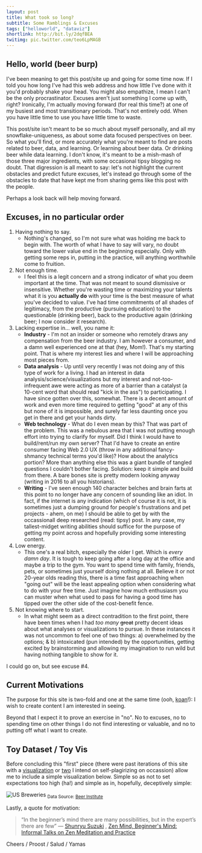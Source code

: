 ```yaml
---
layout: post
title: What took so long?
subtitle: Some Ramblings & Excuses
tags: ["helloworld", "dataviz"]
shortlink: http://bit.ly/2dqfBEA
twitimg: pic.twitter.com/teo6LpMAGB
---
```


## Hello, world (beer burp)

I've been meaning to get this post/site up and going for some time now. If I told you how long I've had this web address and how little I've done with it you'd probably shake your head. You might also empathize, I mean I can't be the only procrastinator. Excuses aren't just something I come up with, right? Ironically, I'm actually moving forward (for real this time?) at one of my busiest and most transitionary periods. That's not entirely odd. When you have little time to use you have little time to waste.

This post/site isn't meant to be so much about myself personally, and all my snowflake-uniqueness, as about some data focused perspectives on beer. So what you'll find, or more accurately what you're meant to find are posts related to beer, data, and learning. Or learning about beer data. Or drinking beer while data learning. I don't know, it's meant to be a mish-mash of those three major ingredients, with some occasional tipsy blogging no doubt. That digression is all meant to say: let's not highlight the current obstacles and predict future excuses, let's instead go through some of the obstacles to date that have kept me from sharing gems like this post with the people.

Perhaps a look back will help moving forward. 

## Excuses, in no particular order

<ol>
  <li>Having nothing to say.
    <ul>
      <li>Nothing's changed, so I'm not sure what was holding me back to begin with. The worth of what I have to say will vary, no doubt toward the lower value end in the beginning especially. Only with getting some reps in, putting in the practice, will anything worthwhile come to fruition.</li>
    </ul>
  </li>
  <li>Not enough time.
    <ul>
      <li>I feel this is a legit concern and a strong indicator of what you deem important at the time. That was not meant to sound dismissive or insensitive. Whether you're wasting time or maximizing your talents what it is you <b>actually do</b> with your time is the best measure of what you've decided to value. I've had time commitments of all shades of legitimacy, from the productive (pursuing education) to the questionable (drinking beer), back to the productive again (drinking beer; I now consider it research).</li>
    </ul>
  </li>
  <li>Lacking expertise in... well, you name it:
    <ul>
      <li><b>Industry</b> - I'm not an insider or someone who remotely draws any compensation from the beer industry. I am however a consumer, and a damn well experienced one at that (hey, Mom!). That's my starting point. That is where my interest lies and where I will be approaching most pieces from.</li>
      <li><b>Data analysis</b> - Up until very recently I was not doing any of this type of work for a living. I had an interest in data analysis/science/visualizations but my interest and not-too-infrequent awe were acting as more of a barrier than a catalyst (a 10-cent word that should read "kick in the ass") to participating. I have since gotten over this, somewhat. There is a decent amount of work and even more time required to getting "good" at any of this but none of it is impossible, and surely far less daunting once you get in there and get your hands dirty.</li>
      <li><b>Web technology</b> - What do I even mean by this? That was part of the problem. This was a nebulous area that I was not putting enough effort into trying to clarify for myself. Did I think I would have to build/rent/run my own server? That I'd have to create an entire consumer facing Web 2.0 UX (throw in any additional fancy-shmancy technical terms you'd like)? How about the analytics portion? More than anything else this was a giant bundle of tangled questions I couldn't bother facing. Solution: keep it simple and build from there. A bare bones site is pretty modern looking anyway (writing in 2016 to all you historians).</li>
      <li><b>Writing</b> - I've seen enough 140 character belches and brain farts at this point to no longer have any concern of sounding like an idiot. In fact, if the internet is any indication (which of course it is not, it is sometimes just a dumping ground for people's frustrations and pet projects - ahem, on me) I should be able to get by with the occassionall deep researched (read: tipsy) post. In any case, my tallest-midget writing abilities should suffice for the purpose of getting my point across and hopefully providing some interesting content.</li>
    </ul>
  </li>
  <li>Low energy.
    <ul>
      <li>This one's a real bitch, especially the older I get. Which is <i>every damn day</i>. It is tough to keep going after a long day at the office and maybe a trip to the gym. You want to spend time with family, friends, pets, or sometimes just yourself doing nothing at all. Believe it or not 20-year olds reading this, there is a time fast approaching when "going out" will be the least appealing option when considering what to do with your free time. Just imagine how much enthusiasm you can muster when what used to pass for having a good time has tipped over the other side of the cost-benefit fence.</li>
    </ul>
  </li>
  <li>Not knowing where to start.
    <ul>
      <li>In what might seem as a direct contradition to the first point, there have been times when I had <i>too many</i> <strike>great</strike> pretty decent ideas about what analyses or visualizations to pursue. In these instances it was not uncommon to feel one of two things: a) overwhelmed by the options; & b) intoxicated (pun intended) by the opportunities, getting excited by brainstorming and allowing my imagination to run wild but having nothing tangible to show for it.</li>
    </ul>
  </li>
</ol>

I could go on, but see excuse #4.

## Current Motivations

The purpose for this site is two-fold and one at the same time (ooh, <a href="https://en.wikipedia.org/wiki/K%C5%8Dan" target="_blank">koan</a>!): I wish to create content I am interested in seeing.

Beyond that I expect it to prove an exercise in "no". No to excuses, no to spending time on other things I do not find interesting or valuable, and no to putting off what I want to create. 

## Toy Dataset / Toy Vis

Before concluding this "first" piece (there were past iterations of this site with a <a href="https://endlesspint8.shinyapps.io/cb_sh_bxplt/">visualization</a> or <a href="https://endlesspint8.shinyapps.io/cb_sh_sct/">two</a> I intend on self-plagirizing on occassion) allow me to include a simple visualization below. Simple so as not to set expectations too high (ha!) and simple as in, hopefully, deceptively simple:

<!---![plot](../z_temptest/test.png?raw=true)-->
<img src="/gallery/2016/us_breweries_historic.png" alt="US Breweries" />
<sub>Data Source: <a href="http://www.beerinstitute.org/" target="_blank">Beer Institute</a></sub>


Lastly, a quote for motivation:

> “In the beginner’s mind there are many possibilities, but in the expert’s there are few” 
> ― <a href="https://www.goodreads.com/author/show/62707.Shunryu_Suzuki" target="_blank">Shunryu Suzuki</a>
> , <a href="https://www.goodreads.com/work/quotes/231282" target="_blank">Zen Mind, Beginner's Mind: Informal Talks on Zen Meditation and Practice</a>


Cheers / Proost / Salud / Yamas
